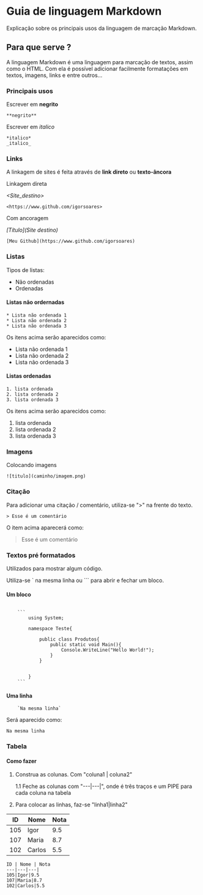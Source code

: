 # Guia de linguagem Markdown
Explicação sobre os principais usos da linguagem de marcação Markdown.
## Para que serve ?
A linguagem Markdown é uma linguagem para marcação de textos, assim como o HTML. Com ela é possível adicionar facilmente formatações em textos, imagens, links e entre outros...
### Principais usos

Escrever em **negrito**

```
**negrito**
```

Escrever em *italico*

```
*italico*
_italico_
```

### Links
A linkagem de sites é feita através de **link direto** ou **texto-âncora**

Linkagem direta

_<Site_destino>_

```
<https://www.github.com/igorsoares>
```

Com ancoragem

_[Título](Site destino)_

```
[Meu Github](https://www.github.com/igorsoares)
```


### Listas

Tipos de listas:
* Não ordenadas
* Ordenadas

#### Listas não ordernadas 

```
* Lista não ordenada 1
* Lista não ordenada 2
* Lista não ordenada 3
```

Os itens acima serão aparecidos como:
    
* Lista não ordenada 1 
* Lista não ordenada 2
* Lista não ordenada 3

#### Listas ordenadas

```
1. lista ordenada
2. lista ordenada 2
3. lista ordenada 3
```

Os itens acima serão aparecidos como:

1. lista ordenada
2. lista ordenada 2
3. lista ordenada 3

### Imagens
Colocando imagens



` ![titulo](caminho/imagem.png) `

### Citação
Para adicionar uma citação / comentário, utiliza-se ">" na frente do texto.

` > Esse é um comentário `

O item acima aparecerá como:

> Esse é um comentário



### Textos pré formatados

Utilizados para mostrar algum código.

Utiliza-se ` na mesma linha ou ``` para abrir e fechar um bloco.


#### Um bloco

```

    ```
        using System;

        namespace Teste{

            public class Produtos{
                public static void Main(){
                    Console.WriteLine("Hello World!");
                }
            }


        }
    ```

```

#### Uma linha

```
    `Na mesma linha`
```

Será aparecido como: 

` Na mesma linha `

### Tabela

#### Como fazer
1. Construa as colunas. Com "coluna1 | coluna2"
    
    1.1 Feche as colunas com  "---|---|", onde é três traços e um PIPE para cada coluna na tabela

2. Para colocar as linhas, faz-se "linha1|linha2"

ID | Nome | Nota
---|---|---|
105|Igor|9.5
107|Maria|8.7
102|Carlos|5.5

```
ID | Nome | Nota
---|---|---|
105|Igor|9.5
107|Maria|8.7
102|Carlos|5.5
```

